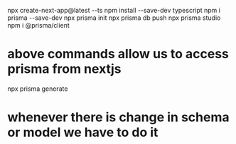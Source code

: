 npx create-next-app@latest --ts
npm install --save-dev typescript
npm i prisma --save-dev
npx prisma init
npx prisma db push
npx prisma studio
npm i @prisma/client 
# above commands allow us to access prisma from nextjs
npx prisma generate
# whenever there is change in schema or model we have to do it
